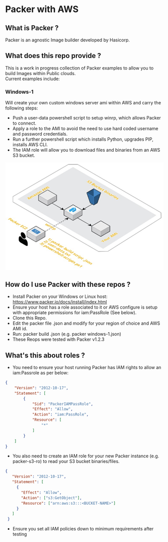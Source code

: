 # Packer with AWS

## What is Packer ?
Packer is an agnostic Image builder developed by Hasicorp.

## What does this repo provide ?
This is a work in progress collection of Packer examples to allow you to build Images within Public clouds.\
Current examples include:

### Windows-1
Will create your own custom windows server ami within AWS and carry the following steps:
- Push a user-data powershell script to setup winrp, which allows Packer to connect.
- Apply a role to the AMI to avoid the need to use hard coded username and password credentials. 
- Run a further powershell script which installs Python, upgrades PIP, installs AWS CLI.
- The IAM role will allow you to download files and binaries from an AWS S3 bucket.

<p align="center"> 
<img src="packer-diag1.jpg">
</p>

## How do I use Packer with these repos ?
- Install Packer on your Windows or Linux host: https://www.packer.io/docs/install/index.html
- Ensure your host has a role associated to it or AWS configure is setup with appropriate permissions for iam:PassRole (See below).
- Clone this Repo. 
- Edit the packer file <packer>.json and modify for your region of choice and AWS AMI id.
- Run: packer build <packer>.json (e.g. packer windows-1.json)
- These Reops were tested with Packer v1.2.3

## What's this about roles ?

- You need to ensure your host running Packer has IAM rights to allow an iam:Passrole as per below: 

```json
{
    "Version": "2012-10-17",
    "Statement": [
        {
            "Sid": "PackerIAMPassRole",
            "Effect": "Allow",
            "Action": "iam:PassRole",
            "Resource": [
                "*"
            ]
        }
    ]
}
```

- You also need to create an IAM role for your new Packer instance (e.g. packer-s3-ro) to read your S3 bucket binaries/files.

```json
{
   "Version": "2012-10-17",
   "Statement": [
     {
       "Effect": "Allow",
       "Action": ["s3:GetObject"],
       "Resource": ["arn:aws:s3:::<BUCKET-NAME>"]
     }
   ]
 }
```

- Ensure you set all IAM policies down to minimum requirements after testing
